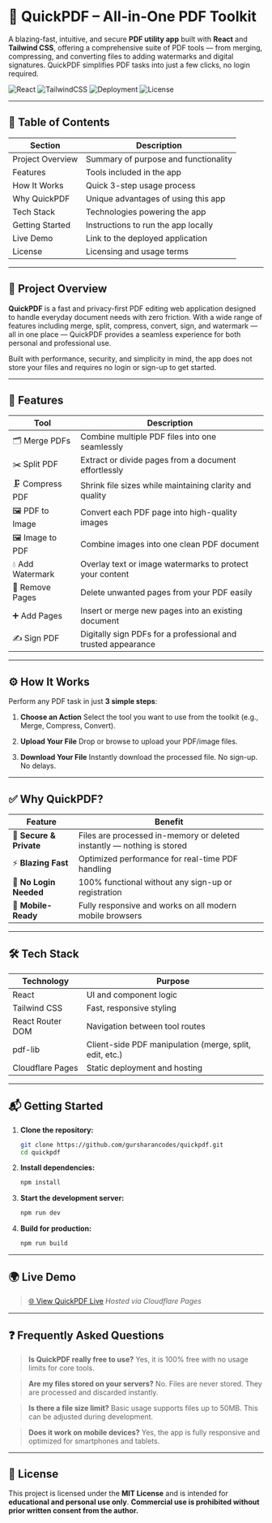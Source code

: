 # 🧰 QuickPDF – All-in-One PDF Toolkit

A blazing-fast, intuitive, and secure **PDF utility app** built with **React** and **Tailwind CSS**, offering a comprehensive suite of PDF tools — from merging, compressing, and converting files to adding watermarks and digital signatures. QuickPDF simplifies PDF tasks into just a few clicks, no login required.

![React](https://img.shields.io/badge/React-18.x-blue)
![TailwindCSS](https://img.shields.io/badge/TailwindCSS-3.x-teal)
![Deployment](https://img.shields.io/badge/Deployed-Cloudflare%20Pages-green)
![License](https://img.shields.io/badge/license-MIT-blue.svg)

---

## 📘 Table of Contents

| Section          | Description                          |
| ---------------- | ------------------------------------ |
| Project Overview | Summary of purpose and functionality |
| Features         | Tools included in the app            |
| How It Works     | Quick 3-step usage process           |
| Why QuickPDF     | Unique advantages of using this app  |
| Tech Stack       | Technologies powering the app        |
| Getting Started  | Instructions to run the app locally  |
| Live Demo        | Link to the deployed application     |
| License          | Licensing and usage terms            |

---

## 📌 Project Overview

**QuickPDF** is a fast and privacy-first PDF editing web application designed to handle everyday document needs with zero friction. With a wide range of features including merge, split, compress, convert, sign, and watermark — all in one place — QuickPDF provides a seamless experience for both personal and professional use.

Built with performance, security, and simplicity in mind, the app does not store your files and requires no login or sign-up to get started.

---

## 🚀 Features

| Tool             | Description                                                   |
| ---------------- | ------------------------------------------------------------- |
| 🗂️ Merge PDFs   | Combine multiple PDF files into one seamlessly                |
| ✂️ Split PDF     | Extract or divide pages from a document effortlessly          |
| 🗜️ Compress PDF | Shrink file sizes while maintaining clarity and quality       |
| 🖼️ PDF to Image | Convert each PDF page into high-quality images                |
| 🖼️ Image to PDF | Combine images into one clean PDF document                    |
| 💧 Add Watermark | Overlay text or image watermarks to protect your content      |
| 🧹 Remove Pages  | Delete unwanted pages from your PDF easily                    |
| ➕ Add Pages      | Insert or merge new pages into an existing document           |
| ✍️ Sign PDF      | Digitally sign PDFs for a professional and trusted appearance |

---

## ⚙️ How It Works

Perform any PDF task in just **3 simple steps**:

1. **Choose an Action**
   Select the tool you want to use from the toolkit (e.g., Merge, Compress, Convert).

2. **Upload Your File**
   Drop or browse to upload your PDF/image files.

3. **Download Your File**
   Instantly download the processed file. No sign-up. No delays.

---

## ✅ Why QuickPDF?

| Feature                 | Benefit                                                                |
| ----------------------- | ---------------------------------------------------------------------- |
| 🔐 **Secure & Private** | Files are processed in-memory or deleted instantly — nothing is stored |
| ⚡ **Blazing Fast**      | Optimized performance for real-time PDF handling                       |
| 🚫 **No Login Needed**  | 100% functional without any sign-up or registration                    |
| 📱 **Mobile-Ready**     | Fully responsive and works on all modern mobile browsers               |

---

## 🛠️ Tech Stack

| Technology       | Purpose                        |
| ---------------- | ------------------------------ |
| React            | UI and component logic         |
| Tailwind CSS     | Fast, responsive styling       |
| React Router DOM | Navigation between tool routes |
| pdf-lib          | Client-side PDF manipulation (merge, split, edit, etc.) |
| Cloudflare Pages | Static deployment and hosting  |

---

## 📬 Getting Started

1. **Clone the repository:**

   ```bash
   git clone https://github.com/gursharancodes/quickpdf.git
   cd quickpdf
   ```

2. **Install dependencies:**

   ```bash
   npm install
   ```

3. **Start the development server:**

   ```bash
   npm run dev
   ```

4. **Build for production:**

   ```bash
   npm run build
   ```

---

## 🌍 Live Demo

> [🌐 View QuickPDF Live](https://quickpdf.pages.dev)
> *Hosted via Cloudflare Pages*

---

## ❓ Frequently Asked Questions

> **Is QuickPDF really free to use?**
> Yes, it is 100% free with no usage limits for core tools.

> **Are my files stored on your servers?**
> No. Files are never stored. They are processed and discarded instantly.

> **Is there a file size limit?**
> Basic usage supports files up to 50MB. This can be adjusted during development.

> **Does it work on mobile devices?**
> Yes, the app is fully responsive and optimized for smartphones and tablets.

---

## 📄 License

This project is licensed under the **MIT License** and is intended for **educational and personal use only**.
**Commercial use is prohibited without prior written consent from the author.**
